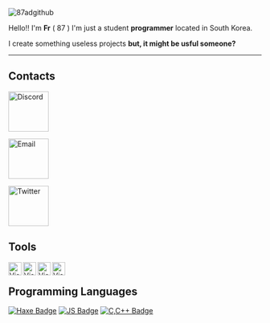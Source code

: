 ![87adgithub](https://user-images.githubusercontent.com/87123501/163676278-6a1247ff-6d8b-4e71-a848-e44057c8ef09.png)



Hello!! I'm **Fr** ( 87 ) I'm just a student **programmer** located in South Korea.

I create something useless projects **but, it might be usful someone?**

---

## Contacts
<p align="left">
<a href="https://discord.com/users/916597437228015656">
    <img src="https://user-images.githubusercontent.com/87123501/163697732-a205380c-9aa2-4346-b10f-85d8f02a1b28.png" alt="Discord" width="80" height="80"/>
  </a>
</p>
<p align="left">
<a href="https://discord.com/users/916597437228015656">
    <img src="https://user-images.githubusercontent.com/87123501/163697730-2af60620-0e02-41d0-bf0d-71e4ef08ad52.png" alt="Email" width="80" height="80"/>
  </a>
</p>
<p align="left">
<a href="mailto:87adisgod@gmail.com">
    <img src="https://user-images.githubusercontent.com/87123501/163697733-b667bb15-7c10-4bbb-a607-8ca0c6400b44.png" alt="Twitter" width="80" height="80"/>
  </a>
</p>


## Tools
<img align="left" alt="Visual Studio Code" width="26px" src="https://i.imgur.com/LwSdAlE.png" />
<img align="left" alt="Visual Studio Code" width="26px" src="https://user-images.githubusercontent.com/87123501/163696274-601c1ef1-ab70-4752-a8fd-40bb0bf53875.png" />
<img align="left" alt="Visual Studio Code" width="26px" src="https://user-images.githubusercontent.com/87123501/163696276-2ff655c4-fc88-48f3-b46e-f4677cf38dc3.png" />
<img align="left" alt="Visual Studio Code" width="26px" src="https://user-images.githubusercontent.com/87123501/163696452-34282476-90ea-4a96-81a5-b4e8e48c23c7.png" />
<br>

## Programming Languages
[![Haxe Badge](https://img.shields.io/badge/-haxe-EA8220?style=for-the-badge&labelColor=black&logo=haxe&logoColor=EA8220)](#) 
[![JS Badge](https://img.shields.io/badge/-Javascript-F0DB4F?style=for-the-badge&labelColor=black&logo=javascript&logoColor=F0DB4F)](#)
[![C,C++ Badge](https://img.shields.io/badge/-C,C++-035798?style=for-the-badge&labelColor=black&logo=c&logoColor=white)](#) 



